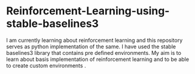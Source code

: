 # Reinforcement-Learning-using-stable-baselines3
I am currently learning about reinforcement learning and this repository serves as python implementation of the same. I have used the stable baselines3 library that contains pre defined environments. My aim is to learn about basis implementation of reinforcement learning and to be able to create custom environments .
